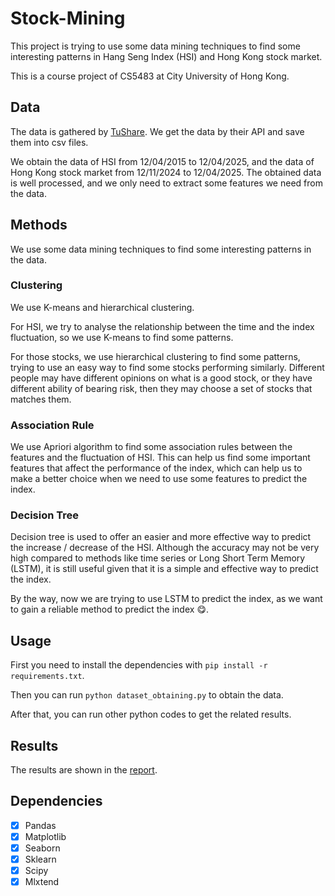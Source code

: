 # Stock-Mining
This project is trying to use some data mining techniques to find some interesting patterns in Hang Seng Index (HSI) and Hong Kong stock market.

This is a course project of CS5483 at City University of Hong Kong.

## Data
The data is gathered by [TuShare](https://tushare.pro/). We get the data by their API and save them into csv files.

We obtain the data of HSI from 12/04/2015 to 12/04/2025, and the data of Hong Kong stock market from 12/11/2024 to 12/04/2025.
The obtained data is well processed, and we only need to extract some features we need from the data.

## Methods
We use some data mining techniques to find some interesting patterns in the data.
### Clustering
We use K-means and hierarchical clustering.

For HSI, we try to analyse the relationship between the time and the index fluctuation,
so we use K-means to find some patterns.

For those stocks, we use hierarchical clustering to find some patterns, trying to use an easy way to find some stocks performing similarly.
Different people may have different opinions on what is a good stock, or they have different ability of bearing risk, then they may choose a set of stocks that matches them.

### Association Rule
We use Apriori algorithm to find some association rules between the features and the fluctuation of HSI.
This can help us find some important features that affect the performance of the index, which can help us to make a better choice when we need to use some features to predict the index.

### Decision Tree
Decision tree is used to offer an easier and more effective way to predict the increase / decrease of the HSI.
Although the accuracy may not be very high compared to methods like time series or Long Short Term Memory (LSTM), it is still useful given that it is a simple and effective way to predict the index.

By the way, now we are trying to use LSTM to predict the index, as we want to gain a reliable method to predict the index :yum:.

## Usage
First you need to install the dependencies with ```pip install -r requirements.txt```.

Then you can run ```python dataset_obtaining.py``` to obtain the data.

After that, you can run other python codes to get the related results.

## Results
The results are shown in the [report](report.pdf).

## Dependencies
- [X] Pandas
- [X] Matplotlib
- [X] Seaborn
- [X] Sklearn
- [X] Scipy
- [X] Mlxtend